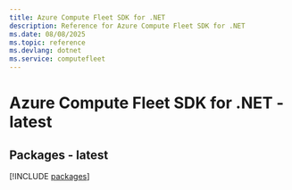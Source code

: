 ```yaml
---
title: Azure Compute Fleet SDK for .NET
description: Reference for Azure Compute Fleet SDK for .NET
ms.date: 08/08/2025
ms.topic: reference
ms.devlang: dotnet
ms.service: computefleet
---
```

# Azure Compute Fleet SDK for .NET - latest
## Packages - latest
[!INCLUDE [packages](compute-fleet-index.md)]